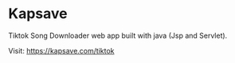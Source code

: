 # Kapsave
Tiktok Song Downloader web app built with java (Jsp and Servlet).

Visit:  https://kapsave.com/tiktok


